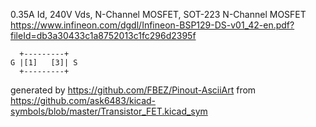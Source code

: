 0.35A Id, 240V Vds, N-Channel MOSFET, SOT-223
N-Channel MOSFET
https://www.infineon.com/dgdl/Infineon-BSP129-DS-v01_42-en.pdf?fileId=db3a30433c1a8752013c1fc296d2395f


	  +---------+
	G |[1]   [3]| S
	  +---------+


generated by https://github.com/FBEZ/Pinout-AsciiArt from https://github.com/ask6483/kicad-symbols/blob/master/Transistor_FET.kicad_sym